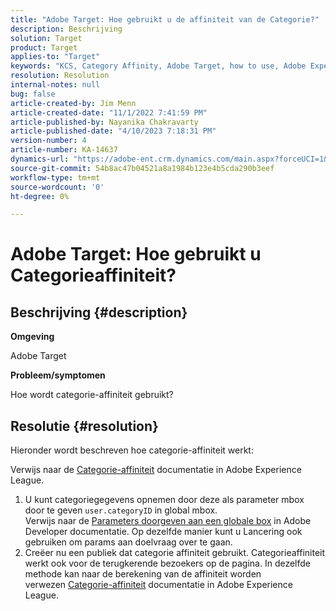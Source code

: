 ```yaml
---
title: "Adobe Target: Hoe gebruikt u de affiniteit van de Categorie?"
description: Beschrijving
solution: Target
product: Target
applies-to: "Target"
keywords: "KCS, Category Affinity, Adobe Target, how to use, Adobe Experience League, global mbox"
resolution: Resolution
internal-notes: null
bug: false
article-created-by: Jim Menn
article-created-date: "11/1/2022 7:41:59 PM"
article-published-by: Nayanika Chakravarty
article-published-date: "4/10/2023 7:18:31 PM"
version-number: 4
article-number: KA-14637
dynamics-url: "https://adobe-ent.crm.dynamics.com/main.aspx?forceUCI=1&pagetype=entityrecord&etn=knowledgearticle&id=4a31ad3f-1d5a-ed11-9561-6045bd006a22"
source-git-commit: 54b8ac47b04521a8a1984b123e4b5cda290b3eef
workflow-type: tm+mt
source-wordcount: '0'
ht-degree: 0%

---
```


# Adobe Target: Hoe gebruikt u Categorieaffiniteit?

## Beschrijving {#description}


<b>Omgeving</b>

Adobe Target

<b>Probleem/symptomen</b>

Hoe wordt categorie-affiniteit gebruikt?


## Resolutie {#resolution}


Hieronder wordt beschreven hoe categorie-affiniteit werkt:

Verwijs naar de [Categorie-affiniteit](https://experienceleague.adobe.com/docs/target/using/audiences/visitor-profiles/category-affinity.html?lang=en) documentatie in Adobe Experience League.

1. U kunt categoriegegevens opnemen door deze als parameter mbox door te geven `user.categoryID` in global mbox.<br>    Verwijs naar de [Parameters doorgeven aan een globale box](https://developer.adobe.com/target/implement/client-side/atjs/global-mbox/pass-parameters-to-global-mbox/?lang=en "Klik om de koppeling te volgen: https://developer.adobe.com/target/implement/client-side/atjs/global-mbox/pass-parameters-to-global-mbox/?lang=en") in Adobe Developer documentatie.
Op dezelfde manier kunt u Lancering ook gebruiken om params aan doelvraag over te gaan.
2. Creëer nu een publiek dat categorie affiniteit gebruikt.    Categorieaffiniteit werkt ook voor de terugkerende bezoekers op de pagina.
In dezelfde methode kan naar de berekening van de affiniteit worden verwezen [Categorie-affiniteit](https://experienceleague.adobe.com/docs/target/using/audiences/visitor-profiles/category-affinity.html?lang=en) documentatie in Adobe Experience League.

